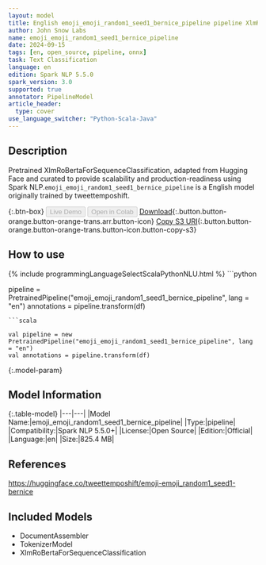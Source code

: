 ```yaml
---
layout: model
title: English emoji_emoji_random1_seed1_bernice_pipeline pipeline XlmRoBertaForSequenceClassification from tweettemposhift
author: John Snow Labs
name: emoji_emoji_random1_seed1_bernice_pipeline
date: 2024-09-15
tags: [en, open_source, pipeline, onnx]
task: Text Classification
language: en
edition: Spark NLP 5.5.0
spark_version: 3.0
supported: true
annotator: PipelineModel
article_header:
  type: cover
use_language_switcher: "Python-Scala-Java"
---
```


## Description

Pretrained XlmRoBertaForSequenceClassification, adapted from Hugging Face and curated to provide scalability and production-readiness using Spark NLP.`emoji_emoji_random1_seed1_bernice_pipeline` is a English model originally trained by tweettemposhift.

{:.btn-box}
<button class="button button-orange" disabled>Live Demo</button>
<button class="button button-orange" disabled>Open in Colab</button>
[Download](https://s3.amazonaws.com/auxdata.johnsnowlabs.com/public/models/emoji_emoji_random1_seed1_bernice_pipeline_en_5.5.0_3.0_1726434372957.zip){:.button.button-orange.button-orange-trans.arr.button-icon}
[Copy S3 URI](s3://auxdata.johnsnowlabs.com/public/models/emoji_emoji_random1_seed1_bernice_pipeline_en_5.5.0_3.0_1726434372957.zip){:.button.button-orange.button-orange-trans.button-icon.button-copy-s3}

## How to use



<div class="tabs-box" markdown="1">
{% include programmingLanguageSelectScalaPythonNLU.html %}
```python

pipeline = PretrainedPipeline("emoji_emoji_random1_seed1_bernice_pipeline", lang = "en")
annotations =  pipeline.transform(df)   

```
```scala

val pipeline = new PretrainedPipeline("emoji_emoji_random1_seed1_bernice_pipeline", lang = "en")
val annotations = pipeline.transform(df)

```
</div>

{:.model-param}
## Model Information

{:.table-model}
|---|---|
|Model Name:|emoji_emoji_random1_seed1_bernice_pipeline|
|Type:|pipeline|
|Compatibility:|Spark NLP 5.5.0+|
|License:|Open Source|
|Edition:|Official|
|Language:|en|
|Size:|825.4 MB|

## References

https://huggingface.co/tweettemposhift/emoji-emoji_random1_seed1-bernice

## Included Models

- DocumentAssembler
- TokenizerModel
- XlmRoBertaForSequenceClassification